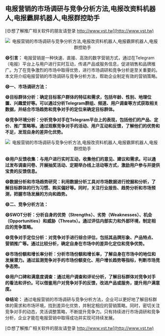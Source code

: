 ## **电报营销的市场调研与竞争分析方法,电报改资料机器人,电报霸屏机器人,电报群控助手**

[😍想了解推广相关软件的朋友请登录 http://www.vst.tw](http://www.vst.tw)

 <center><img src="https://vst.tw/MP4/tuiguang/png/4.png" alt="电报营销的市场调研与竞争分析方法,电报改资料机器人,电报霸屏机器人,电报群控助手"></center>

**😄引言：**
电报营销是一种快速、直接、高效的数字营销方式，通过在Telegram（电报）平台上与用户进行实时互动，传递产品或服务信息，促进销售和品牌推广。为了在竞争激烈的市场中取得优势，进行市场调研和竞争分析是至关重要的。本文将介绍电报营销的市场调研与竞争分析方法，帮助企业制定有效的营销策略。

**😄一、市场调研方法：**

**😄目标群体分析：确定目标客户群体的特征和需求，包括年龄、性别、地理位置、兴趣爱好等。可以通过分析Telegram群组、频道、用户调查等方式获取相关数据，并结合市场趋势和竞争对手的定位来确定目标群体。**

**😄竞争环境分析：分析竞争对手在Telegram平台上的表现，包括他们的产品、定价、推广策略等。通过观察竞争对手的活动、用户互动和反馈，了解他们的优势和不足，发现自身的差异化优势。**

 <center><img src="https://vst.tw/MP4/tuiguang/png/3.png" alt="电报营销的市场调研与竞争分析方法,电报改资料机器人,电报霸屏机器人,电报群控助手"></center>

**😄用户反馈收集：与用户进行实时互动，收集他们的意见、建议和需求。可以通过发布调查问卷、开展抽奖活动、定期举办线上活动等方式，激励用户参与并提供宝贵的反馈信息。**

**😄数据分析和市场趋势研究：利用数据分析工具对市场数据进行挖掘和分析，了解目标群体的行为习惯、购买偏好等。同时，关注行业报告、趋势分析和市场预测，把握市场发展的方向和趋势。**

**😄二、竞争分析方法：**

**😄SWOT分析：分析自身的优势（Strengths）、劣势（Weaknesses）、机会（Opportunities）和威胁（Threats）。通过评估内部实力和外部环境，制定相应的竞争策略。**

**😄竞争对手定位分析：对竞争对手进行综合评估，包括其品牌形象、产品特点、营销推广等。通过比较分析，确定自身在市场中的差异化定位和竞争优势。**

**😄市场份额和增长率分析：分析市场份额和增长率，了解自身在市场中的地位和发展潜力。通过监测竞争对手的市场份额变化、用户增长趋势等指标，判断市场竞争态势。**

**😄用户口碑和满意度调查：通过用户调查和评论分析，了解目标群体对竞争对手的看法和评价。可以借鉴用户对竞争对手的反馈，改进产品或服务，提升用户满意度。**

**😄结论：**
通过电报营销的市场调研与竞争分析方法，企业可以更好地了解目标群体的需求和市场环境，找到差异化优势，并制定相应的营销策略。同时，密切关注竞争对手的动态，灵活调整策略，不断提升竞争力。只有持续进行市场调研和竞争分析，企业才能在电报营销中取得成功并实现可持续发展。

[😍想了解推广相关软件的朋友请登录 http://www.vst.tw](http://www.vst.tw)



